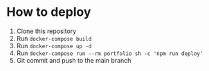 # How to deploy

1. Clone this repository
2. Run `docker-compose build`
3. Run `docker-compose up -d`
4. Run `docker-compose run --rm portfolio sh -c 'npm run deploy'`
5. Git commit and push to the main branch
